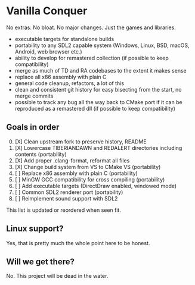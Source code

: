 Vanilla Conquer
===============
No extras. No bloat. No major changes. Just the games and libraries.

- executable targets for standalone builds
- portability to any SDL2 capable system (Windows, Linux, BSD, macOS, Android, web browser etc.)
- ability to develop for remastered collection (if possible to keep compatibility)
- merge as much of TD and RA codebases to the extent it makes sense
- replace all x86 assembly with plain C
- general code cleanup, refactors, a lot of this
- clean and consistent git history for easy bisecting from the start, no merge commits
- possible to track any bug all the way back to CMake port if it can be reproduced as a remastered dll (if possible to keep compatibility)

Goals in order
--------------
0. [X] Clean upstream fork to preserve history, README
1. [X] Lowercase TIBERIANDAWN and REDALERT directories including contents (portability)
2. [X] Add proper .clang-format, reformat all files
3. [X] Change build system from VS to CMake VS (portability)
4. [ ] Replace x86 assembly with plain C (portability)
5. [ ] MinGW GCC compatibility for cross compiling (portability)
6. [ ] Add executable targets (DirectDraw enabled, windowed mode)
7. [ ] Common SDL2 renderer port (portability)
8. [ ] Reimplement sound support with SDL2

This list is updated or reordered when seen fit.

Linux support?
--------------
Yes, that is pretty much the whole point here to be honest.

Will we get there?
------------------
No. This project will be dead in the water.
